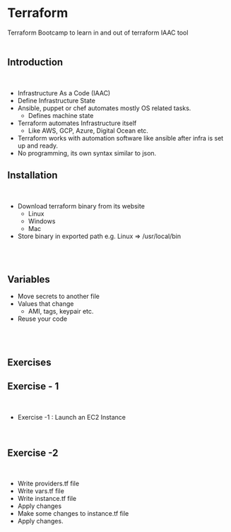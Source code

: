 # Terraform
Terraform Bootcamp to learn in and out of terraform IAAC tool
<br><br>

## Introduction
<br>

<ul>
  <li>Infrastructure As a Code (IAAC)</li>
  <li>Define Infrastructure State</li>
  <li>Ansible, puppet or chef automates mostly OS related tasks.
    <ul>
    <li>Defines machine state</li>
  </ul>
  </li>
  <li>Terraform automates Infrastructure itself
    <ul>
      <li>Like AWS, GCP, Azure, Digital Ocean etc.</li>
    </ul>
  </li>
  <li>Terraform works with automation software like ansible after infra is set up and ready.</li>
  <li>No programming, its own syntax similar to json.</li>
</ul>


## Installation
<br>

<ul>
  <li>Download terraform binary from its website
  <ul>
    <li>Linux</li>
    <li>Windows</li>
    <li>Mac</li>
  </ul>
  </li>
  <li>Store binary in exported path e.g. Linux => /usr/local/bin</li>
</ul>
<br><br>

## Variables

<ul>
  <li>Move secrets to another file</li>
  <li>Values that change 
    <ul>
      <li>AMI, tags, keypair etc.</li>
    </ul>
  </li>
  <li>Reuse your code</li>
</ul>
<br><br>

## Exercises

## Exercise - 1
<br>
<ul>
  <li>Exercise -1 : Launch an EC2 Instance</li>
</ul>
<br>

## Exercise -2
<br>
<ul>
  <li>Write providers.tf file</li>
  <li>Write vars.tf file</li>
  <li>Write instance.tf file</li>
  <li>Apply changes</li>
  <li>Make some changes to instance.tf file</li>
  <li>Apply changes.</li>
</ul>
